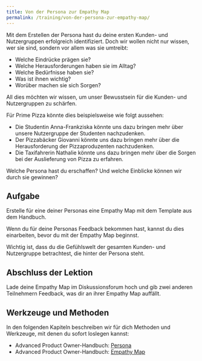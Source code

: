 ```yaml
---
title: Von der Persona zur Empathy Map
permalink: /training/von-der-persona-zur-empathy-map/
---
```



Mit dem Erstellen der Persona hast du deine ersten Kunden- und Nutzergruppen erfolgreich identifiziert. 
Doch wir wollen nicht nur wissen, wer sie sind, sondern vor allem was sie umtreibt:
* Welche Eindrücke prägen sie?
* Welche Herausforderungen haben sie im Alltag?
* Welche Bedürfnisse haben sie?
* Was ist ihnen wichtig? 
* Worüber machen sie sich Sorgen?

All dies möchten wir wissen, um unser Bewusstsein für die Kunden- und Nutzergruppen zu schärfen. 

Für Prime Pizza könnte dies beispielsweise wie folgt aussehen:

* Die Studentin Anna-Frankziska könnte uns dazu bringen mehr über unsere Nutzergruppe der Studenten nachzudenken. 
* Der Pizzabäcker Giovanni könnte uns dazu bringen mehr über die Herausforderung der Pizzaproduzenten nachzudenken.
* Die Taxifahrerin Nathalie könnte uns dazu bringen mehr über die Sorgen bei der Auslieferung von Pizza zu erfahren.

Welche Persona hast du erschaffen? Und welche Einblicke können wir durch sie gewinnen?

## Aufgabe
Erstelle für eine deiner Personas eine Empathy Map mit dem Template aus dem Handbuch. 

Wenn du für deine Personas Feedback bekommen hast, kannst du dies einarbeiten, bevor du mit der Empathy Map beginnst.

Wichtig ist, dass du die Gefühlswelt der gesamten Kunden- und Nutzergruppe betrachtest, die hinter der Persona steht.

## Abschluss der Lektion
Lade deine Empathy Map im Diskussionsforum hoch und gib zwei anderen Teilnehmern Feedback, was dir an ihrer Empathy Map auffällt.


## Werkzeuge und Methoden

In den folgenden Kapiteln beschreiben wir für dich Methoden und Werkzeuge, mit denen du sofort loslegen kannst:

* Advanced Product Owner-Handbuch: [Persona][1]
* Advanced Product Owner-Handbuch: [Empathy Map][2]

[1]:	https://manual.advancedproductowner.com/persona/
[2]:	https://manual.advancedproductowner.com/empathy-map/